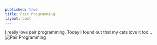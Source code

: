 ```yaml
---
published: true
title: Pair Programming
layout: post
---
```


I really love pair programming. Today I found out that my cats love it too...
![Pair Programming](http://www.kspace.pt/images/blog/DSC_0389_zpsf2e18635.JPG)
